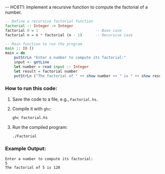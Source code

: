 -- HC6T1: Implement a recursive function to compute the factorial of a number.




```haskell
-- Define a recursive factorial function
factorial :: Integer -> Integer
factorial 0 = 1                          -- Base case
factorial n = n * factorial (n - 1)      -- Recursive case

-- Main function to run the program
main :: IO ()
main = do
    putStrLn "Enter a number to compute its factorial:"
    input <- getLine
    let number = read input :: Integer
    let result = factorial number
    putStrLn ("The factorial of " ++ show number ++ " is " ++ show result)
```

### How to run this code:

1. Save the code to a file, e.g., `Factorial.hs`.
2. Compile it with `ghc`:

   ```bash
   ghc Factorial.hs
   ```
3. Run the compiled program:

   ```bash
   ./Factorial
   ```

### Example Output:

```
Enter a number to compute its factorial:
5
The factorial of 5 is 120
```


